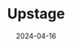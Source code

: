 ---  
layout: startup_page  
title: "Upstage"  
id: "upstage.ai"  
permalink: "/upstageupstage.ai04162024/"  
website: "http://upstage.ai/"  
funding_round: "Series B"  
funding_amount: "$72M"  
investors: "SK Networks, KT, Korea Development Bank, Shinhan Venture Investment, Hana Ventures, Mirae Asset Venture Investment, Industrial Bank of Korea, SBVA (formerly SoftBank Ventures Asia), Primer Sazze Partners, Company K Partners, Premier Partners"  
about: "Upstage is an AI company specializing in large language models (LLMs) and Document AI. Its flagship product, Solar LLM, offers high-performance and cost-efficiency, while its Document AI solution uses OCR technology to automate workflows. Upstage serves enterprise clients across various industries."  
markets: "AI, Document AI"  
hq: "San Jose, California, United States"  
founded_year: "2020"  
linkedin: "https://www.linkedin.com/company/upstageai"  
twitter: "https://twitter.com/upstageai"  
instagram: ""  
facebook: "https://www.facebook.com/upstageai"  
crunchbase: "https://www.crunchbase.com/organization/upstage-ai"  
pitchbook: "https://pitchbook.com/profiles/company/454835-53"  

date_display: "16-Apr-2024"  
date: "2024-04-16"

# SEO Optimization  
meta_title: "Upstage - Series B Funding ($72M)"  
meta_description: "Upstage, Upstage is an AI company specializing in large language models (LLMs) and Document AI. Its flagship product, Solar LLM, offers high-performance and co..."  
meta_keywords: "Upstage, AI, Document AI, Series B funding"  
canonical_url: "https://startup.projectstartups.com/upstageupstage.ai04162024/"  
---